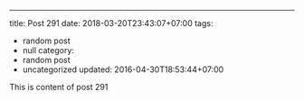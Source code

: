 ---
title: Post 291
date: 2018-03-20T23:43:07+07:00
tags:
  - random post
  - null
category:
  - random post
  - uncategorized
updated: 2016-04-30T18:53:44+07:00

This is content of post 291